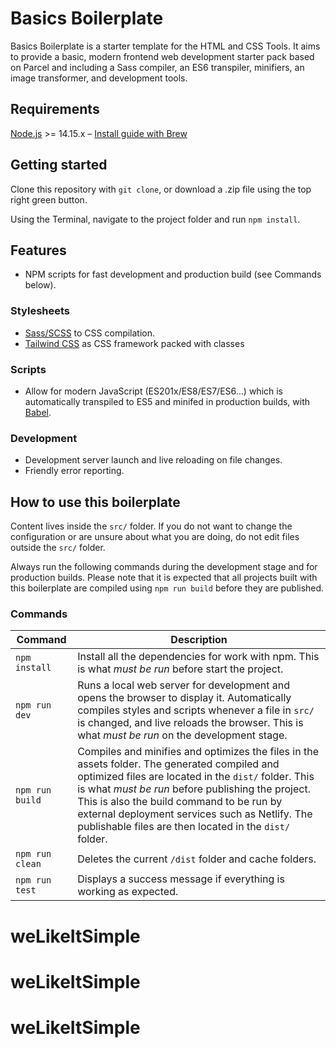 # Basics Boilerplate

Basics Boilerplate is a starter template for the HTML and CSS Tools. It aims to provide a basic, modern frontend web development starter pack based on Parcel and including a Sass compiler, an ES6 transpiler, minifiers, an image transformer, and development tools.

## Requirements

[Node.js](http://nodejs.org/) >= 14.15.x – [Install guide with Brew](https://changelog.com/posts/install-node-js-with-homebrew-on-os-x)

## Getting started

Clone this repository with `git clone`, or download a .zip file using the top right green button.

Using the Terminal, navigate to the project folder and run `npm install`.

## Features

- NPM scripts for fast development and production build (see Commands below).

### Stylesheets

- [Sass/SCSS](https://sass-lang.com) to CSS compilation.
- [Tailwind CSS](https://tailwindcss.com/) as CSS framework packed with classes

### Scripts

- Allow for modern JavaScript (ES201x/ES8/ES7/ES6…) which is automatically transpiled to ES5 and minifed in production builds, with [Babel](https://babeljs.io/).

### Development

- Development server launch and live reloading on file changes.
- Friendly error reporting.

## How to use this boilerplate

Content lives inside the `src/` folder. If you do not want to change the configuration or are unsure about what you are doing, do not edit files outside the `src/` folder.

Always run the following commands during the development stage and for production builds. Please note that it is expected that all projects built with this boilerplate are compiled using `npm run build` before they are published.

### Commands

| Command         | Description                                                                                                                                                                                                                                                                                                                                                         |
| --------------- | ------------------------------------------------------------------------------------------------------------------------------------------------------------------------------------------------------------------------------------------------------------------------------------------------------------------------------------------------------------------- |
| `npm install`   | Install all the dependencies for work with npm. This is what _must be run_ before start the project.                                                                                                                                                                                                                                                                |
| `npm run dev`   | Runs a local web server for development and opens the browser to display it. Automatically compiles styles and scripts whenever a file in `src/` is changed, and live reloads the browser. This is what _must be run_ on the development stage.                                                                                                                     |
| `npm run build` | Compiles and minifies and optimizes the files in the assets folder. The generated compiled and optimized files are located in the `dist/` folder. This is what _must be run_ before publishing the project. This is also the build command to be run by external deployment services such as Netlify. The publishable files are then located in the `dist/` folder. |
| `npm run clean` | Deletes the current `/dist` folder and cache folders.                                                                                                                                                                                                                                                                                                               |
| `npm run test`  | Displays a success message if everything is working as expected.                                                                                                                                                                                                                                                                                                    |
# weLikeItSimple
# weLikeItSimple
# weLikeItSimple
